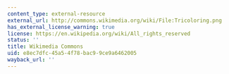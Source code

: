 ```yaml
---
content_type: external-resource
external_url: http://commons.wikimedia.org/wiki/File:Tricoloring.png
has_external_license_warning: true
license: https://en.wikipedia.org/wiki/All_rights_reserved
status: ''
title: Wikimedia Commons
uid: e8ec7dfc-45a5-4f78-bac9-9ce9a6462005
wayback_url: ''
---
```

